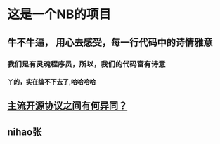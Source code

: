 # 这是一个NB的项目

## 牛不牛逼， 用心去感受，每一行代码中的诗情雅意

### 我们是有灵魂程序员，所以，我们的代码富有诗意

#### 丫的，实在编不下去了,哈哈哈哈

## [主流开源协议之间有何异同？](https://www.zhihu.com/question/19568896)

## nihao张
